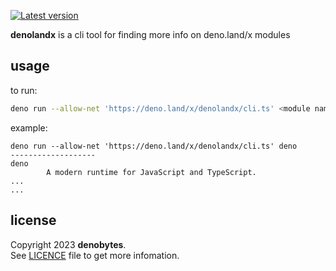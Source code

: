 
[![Latest version](https://deno.land/badge/denolandx/version)](https://deno.land/x/denolandx)

**denolandx** is a cli tool for finding more info on deno.land/x modules

## usage

to run:

```sh
deno run --allow-net 'https://deno.land/x/denolandx/cli.ts' <module name>
```

example:

```
deno run --allow-net 'https://deno.land/x/denolandx/cli.ts' deno
-------------------
deno
        A modern runtime for JavaScript and TypeScript.
...
...
```

## license

Copyright 2023 **denobytes**.\
See [LICENCE](LICENSE) file to get more infomation.

